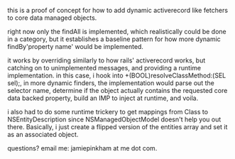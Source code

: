 this is a proof of concept for how to add dynamic activerecord like fetchers to core data managed objects.


right now only the findAll is implemented, which realistically could be done in a category, but it establishes a baseline pattern for how more dynamic findBy'property name' would be implemented.

it works by overriding similarly to how rails' activerecord works, but catching on to unimplemented messages, and providing a runtime implementation.  in this case, i hook into +(BOOL)resolveClassMethod:(SEL sel);, in more dynamic finders, the implementation would parse out the selector name, determine if the object actually contains the requested core data backed property, build an IMP to inject at runtime, and voila.


i also had to do some runtime trickery to get mappings from Class to NSEntityDescription since NSManagedObjectModel doesn't help you out there.  Basically, i just create a flipped version of the entities array and set it as an associated object.

questions? email me: jamiepinkham at me dot com.